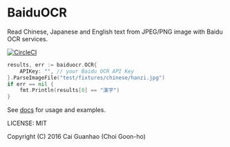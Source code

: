 BaiduOCR
========

Read Chinese, Japanese and English text from JPEG/PNG image with Baidu OCR services.

[![CircleCI](https://circleci.com/gh/caiguanhao/baiduocr.svg?style=svg)](https://circleci.com/gh/caiguanhao/baiduocr)

```go
results, err := baiduocr.OCR{
	APIKey: "", // your Baidu OCR API Key
}.ParseImageFile("test/fixtures/chinese/hanzi.jpg")
if err == nil {
	fmt.Println(results[0] == "漢字")
}
```

See [docs](https://godoc.org/github.com/caiguanhao/baiduocr) for usage and examples.

LICENSE: MIT

Copyright (C) 2016 Cai Guanhao (Choi Goon-ho)
